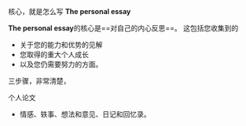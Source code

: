 核心，就是怎么写 **The personal essay**


**The personal essay**的核心是==对自己的内心反思==。
这包括您收集到的
- 关于您的能力和优势的见解
- 您取得的重大个人成长
- 以及您仍需要努力的方面。

三步骤，非常清楚，


个人论文
- 情感、轶事、想法和意见、日记和回忆录。